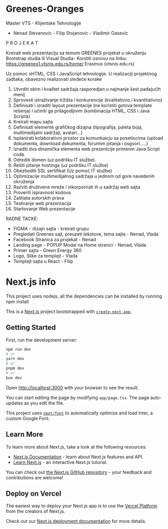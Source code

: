 # Greenes-Oranges

Master VTS - Klijentske Tehnologije

- Nenad Stevanovic - Filip Stojanovic - Vladimir Gasevic

P R O J E K A T

Kreirati web prezentaciju sa temom GREENES projekat u okruženju Bootstrap studia ili Visual Studia-
Korstiti osnovu na linku: https://greenes1.vtsnis.edu.rs/home/
Erasmus (vtsnis.edu.rs)

Uz pomoc xHTML, CSS i JavaScript tehnologije.
U realizaciji projektnog zadtaka, obavezno realizovati sledeće korake
1. Utvrditi obim i kvalitet sadržaja rasporedjen u najmanje šest padajućih menij
2. Sprovesti istraživanje tržišta i konkurencije (kvalitativno i kvantitativno)
3. Definisati i izraditi layout prezentacije (ne koristiti gotova template rešenja) i učiniti ga
prilagodljivim (kombinacija HTML, CSS i Java Scripta)
4. Kreirati mapu sajta
5. Definisati elemente grafičkog dizajna (tipografija, paleta boja, multimedijalni sadržaji, avatari…)
6. Isplanirati kolaborativni prostor za komunkaicju sa posetiocima (upload dokumenta, download
dokumenta, forumim pitanja i osgvori…..)
7. Izraditi dva dinamička elementa web prezentcije primenm Java Script coda.
8. Odrediti domen (uz podršku IT službe).
9. Rešiti pitanje hostinga (uz podršku IT službe)
10. Obezbediti SSL sertifikat (Uz pomoć IT službe)
11. Optimizacije multimedijalnog sadržaja u jednom od gore navedenih okruženja
12. Razviti društvene mreže i inkorporirati ih u sadržaj web sajta
13. Proveriti ispravnost kodova
14. Zaštiata autorskih prava
15. Testiranje web prezentacija
16. Startovanje Web prezentacije

RADNE TACKE:
- FIGMA - dizajn sajta - kreirati grupu
- Pregledati Greenes sajt, preuzeti tekstove, tema sajta - Nenad, Vlada
- Facebook Stranica za projekat - Nenad
- Landing page - POPUP Modal na Home stranici - Nenad, Vlada
- Primer sajta - Green Energy 360
- Logo, Slike za templejt - Vlada
- Templejt sajta u React - Filip

# Next.js info

This project uses nodejs, all the dependencies can be installed by running npm install

This is a [Next.js](https://nextjs.org/) project bootstrapped with [`create-next-app`](https://github.com/vercel/next.js/tree/canary/packages/create-next-app).

## Getting Started

First, run the development server:

```bash
npm run dev
# or
yarn dev
# or
pnpm dev
# or
bun dev
```

Open [http://localhost:3000](http://localhost:3000) with your browser to see the result.

You can start editing the page by modifying `app/page.tsx`. The page auto-updates as you edit the file.

This project uses [`next/font`](https://nextjs.org/docs/basic-features/font-optimization) to automatically optimize and load Inter, a custom Google Font.

## Learn More

To learn more about Next.js, take a look at the following resources:

- [Next.js Documentation](https://nextjs.org/docs) - learn about Next.js features and API.
- [Learn Next.js](https://nextjs.org/learn) - an interactive Next.js tutorial.

You can check out [the Next.js GitHub repository](https://github.com/vercel/next.js/) - your feedback and contributions are welcome!

## Deploy on Vercel

The easiest way to deploy your Next.js app is to use the [Vercel Platform](https://vercel.com/new?utm_medium=default-template&filter=next.js&utm_source=create-next-app&utm_campaign=create-next-app-readme) from the creators of Next.js.

Check out our [Next.js deployment documentation](https://nextjs.org/docs/deployment) for more details.
